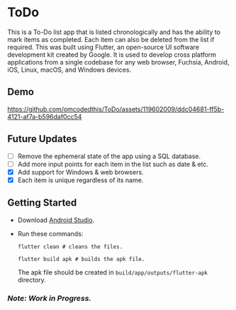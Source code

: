 # ToDo
This is a To-Do list app that is listed chronologically and has the ability to mark items as completed. Each item can also be deleted from the list if required. This was built using Flutter, an open-source UI software development kit created by Google. It is used to develop cross platform applications from a single codebase for any web browser, Fuchsia, Android, iOS, Linux, macOS, and Windows devices.

## Demo
https://github.com/omcodedthis/ToDo/assets/119602009/ddc04681-ff5b-4121-af7a-b596daf0cc54

## Future Updates
- [ ] Remove the ephemeral state of the app using a SQL database.
- [ ] Add more input points for each item in the list such as date & etc.
- [X] Add support for Windows & web browsers.
- [X] Each item is unique regardless of its name.

## Getting Started
- Download [Android Studio](https://developer.android.com/studio).
- Run these commands:
  
  ```
  flutter clean # cleans the files.
  ```
  ```
  flutter build apk # builds the apk file.
  ```
  The apk file should be created in `build/app/outputs/flutter-apk` directory.
  

###  _Note: Work in Progress._
